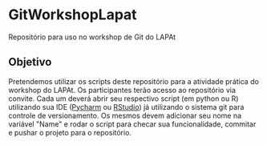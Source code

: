 # GitWorkshopLapat
Repositório para uso no workshop de Git do LAPAt

## Objetivo
Pretendemos utilizar os scripts deste repositório para a atividade prática do workshop do LAPAt.
Os participantes terão acesso ao repositório via convite. 
Cada um deverá abrir seu respectivo script (em python ou R) utilizando sua IDE ([Pycharm](https://www.jetbrains.com/pycharm/) ou [RStudio](https://rstudio.com/products/rstudio/download/)) já utilizando o sistema git para controle de versionamento.
Os mesmos devem adicionar seu nome na variável "Name" e rodar o script para checar sua funcionalidade, commitar e pushar o projeto para o repositório.
